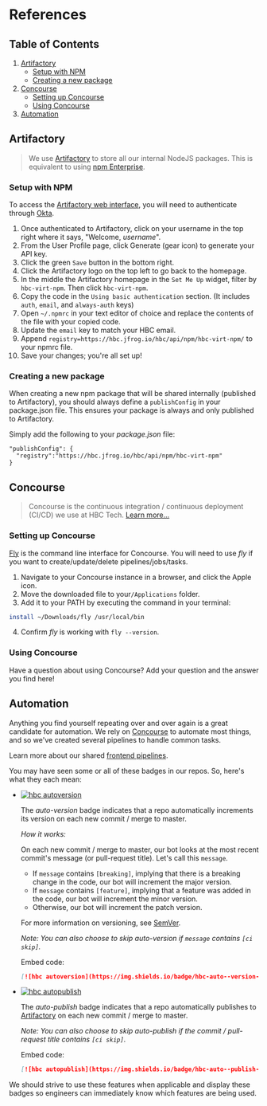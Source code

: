 # References

## Table of Contents
1. [Artifactory](#artifactory)
    * [Setup with NPM](#setup-with-npm)
    * [Creating a new package](#creating-a-new-package)
2. [Concourse](#concourse)
    * [Setting up Concourse](#setting-up-concourse)
    * [Using Concourse](#using-concourse)
3. [Automation](#automation)

## Artifactory

> We use [Artifactory](https://www.jfrog.com/artifactory/) to store all our internal NodeJS packages. This is equivalent to using [npm Enterprise](https://www.npmjs.com/enterprise).

### Setup with NPM

To access the [Artifactory web interface](https://hbc.jfrog.io/hbc/webapp/), you will need to authenticate through [Okta](https://hbctech.okta.com/).

1. Once authenticated to Artifactory, click on your username in the top right where it says, "Welcome, _username_".
2. From the User Profile page, click Generate (gear icon) to generate your API key.
3. Click the green `Save` button in the bottom right.
4. Click the Artifactory logo on the top left to go back to the homepage.
5. In the middle the Artifactory homepage in the `Set Me Up` widget, filter by `hbc-virt-npm`. Then click `hbc-virt-npm`.
6. Copy the code in the `Using basic authentication` section. (It includes `auth`, `email`, and `always-auth` keys)
7. Open `~/.npmrc` in your text editor of choice and replace the contents of the file with your copied code.
8. Update the `email` key to match your HBC email.
9. Append `registry=https://hbc.jfrog.io/hbc/api/npm/hbc-virt-npm/` to your npmrc file.
10. Save your changes; you're all set up!

### Creating a new package

When creating a new npm package that will be shared internally (published to Artifactory), you should always define a `publishConfig` in your package.json file. This ensures your package is always and only published to Artifactory.

Simply add the following to your _package.json_ file:

```
"publishConfig": {
  "registry":"https://hbc.jfrog.io/hbc/api/npm/hbc-virt-npm"
}
```

## Concourse

> Concourse is the continuous integration / continuous deployment (CI/CD) we use at HBC Tech. [Learn more...](http://concourse.ci)

### Setting up Concourse

[Fly](https://github.com/concourse/fly) is the command line interface for Concourse. You will need to use _fly_ if you want to create/update/delete pipelines/jobs/tasks.

1. Navigate to your Concourse instance in a browser, and click the Apple icon.
2. Move the downloaded file to your`/Applications` folder.
3. Add it to your PATH by executing the command in your terminal:
```sh
install ~/Downloads/fly /usr/local/bin
```
4. Confirm _fly_ is working with `fly --version`.

### Using Concourse

Have a question about using Concourse? Add your question and the answer you find here!

## Automation

Anything you find yourself repeating over and over again is a great candidate for automation. We rely on [Concourse](#concourse) to automate most things, and so we've created several pipelines to handle common tasks.

Learn more about our shared [frontend pipelines](https://github.com/saksdirect/frontend-pipelines).

You may have seen some or all of these badges in our repos. So, here's what they each mean:

<!--* [![hbc undefined](https://img.shields.io/badge/hbc-undefined-00704A.svg)]()

  We don't have a use for this beautiful tag yet.

  Embed code:
  ```md
  [![hbc undefined](https://img.shields.io/badge/hbc-undefined-00704A.svg)]()
  ```

* [![hbc undefined](https://img.shields.io/badge/hbc-undefined-9C1B09.svg)]()

  We don't have a use for this beautiful tag yet.

  Embed code:
  ```md
  [![hbc undefined](https://img.shields.io/badge/hbc-undefined-9C1B09.svg)]()
  ```
-->

* [![hbc autoversion](https://img.shields.io/badge/hbc-auto--version-EFB412.svg)]()

  The _auto-version_ badge indicates that a repo automatically increments its version on each new commit / merge to master.

  _How it works:_

  On each new commit / merge to master, our bot looks at the most recent commit's message (or pull-request title). Let's call this `message`.
    + If `message` contains `[breaking]`, implying that there is a breaking change in the code, our bot will increment the major version.
    + If `message` contains `[feature]`, implying that a feature was added in the code, our bot will increment the minor version.
    + Otherwise, our bot will increment the patch version.

  For more information on versioning, see [SemVer](http://semver.org/).

  _Note: You can also choose to skip auto-version if `message` contains `[ci skip]`._

  Embed code:
  ```md
  [![hbc autoversion](https://img.shields.io/badge/hbc-auto--version-EFB412.svg)](https://github.com/saksdirect/frontend-manual/tree/automation/references#automation)
  ```

* [![hbc autopublish](https://img.shields.io/badge/hbc-auto--publish-0B4580.svg)]()

  The _auto-publish_ badge indicates that a repo automatically publishes to [Artifactory](#artifactory) on each new commit / merge to master.

  _Note: You can also choose to skip auto-publish if the commit / pull-request title contains `[ci skip]`._

  Embed code:
  ```md
  [![hbc autopublish](https://img.shields.io/badge/hbc-auto--publish-0B4580.svg)](https://github.com/saksdirect/frontend-manual/tree/automation/references#automation)
  ```

We should strive to use these features when applicable and display these badges so engineers can immediately know which features are being used.
